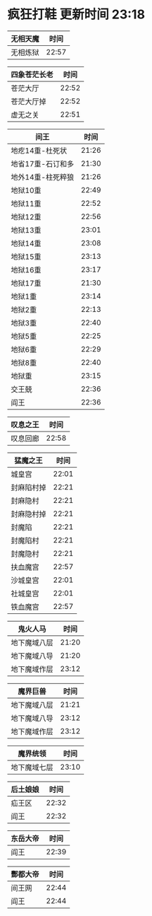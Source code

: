 # 疯狂打鞋 更新时间 23:18

| 无相天魔   | 时间    |
|--------|-------|
| 无相炼狱 | 22:57 |

| 四象苍茫长老   | 时间    |
|--------|-------|
| 苍茫大厅 | 22:52 |
| 苍茫大厅掉 | 22:52 |
| 虚无之关 | 22:51 |

| 间王   | 时间    |
|--------|-------|
| 地疙14重-杜死状 | 21:26 |
| 地省17重-石订和多 | 21:30 |
| 地外14重-柱死粹狼 | 21:26 |
| 地狱10重 | 22:49 |
| 地狱11重 | 22:52 |
| 地狱12重 | 22:56 |
| 地狱13重 | 23:01 |
| 地狱14重 | 23:08 |
| 地狱15重 | 23:13 |
| 地狱16重 | 23:17 |
| 地狱17重 | 21:30 |
| 地狱1重 | 23:14 |
| 地狱2重 | 22:13 |
| 地狱3重 | 22:40 |
| 地狱5重 | 22:25 |
| 地狱6重 | 22:29 |
| 地狱8重 | 22:40 |
| 地狱重 | 23:15 |
| 交王兢 | 22:36 |
| 阎王 | 22:36 |

| 叹息之王   | 时间    |
|--------|-------|
| 叹息回廊 | 22:58 |

| 猛魔之王   | 时间    |
|--------|-------|
| 城皇宫 | 22:01 |
| 封麻陷村掉 | 22:21 |
| 封麻隐村 | 22:21 |
| 封麻隐村掉 | 22:21 |
| 封魔陷 | 22:21 |
| 封魔陷村 | 22:21 |
| 封魔隐村 | 22:21 |
| 扶血魔宫 | 22:57 |
| 沙城皇宫 | 22:01 |
| 社城皇宫 | 22:01 |
| 铁血魔宫 | 22:57 |

| 鬼火人马   | 时间    |
|--------|-------|
| 地下魔域八层 | 21:20 |
| 地下魔域八导 | 21:20 |
| 地下魔域作层 | 23:12 |

| 魔界巨兽   | 时间    |
|--------|-------|
| 地下魔域八层 | 21:21 |
| 地下魔域八导 | 23:12 |
| 地下魔域作层 | 23:12 |

| 魔界统领   | 时间    |
|--------|-------|
| 地下魔域七层 | 23:10 |

| 后土娘娘   | 时间    |
|--------|-------|
| 疝王区 | 22:32 |
| 阎王 | 22:32 |

| 东岳大帝   | 时间    |
|--------|-------|
| 阎王 | 22:39 |

| 酆都大帝   | 时间    |
|--------|-------|
| 间王网 | 22:44 |
| 阎王 | 22:44 |